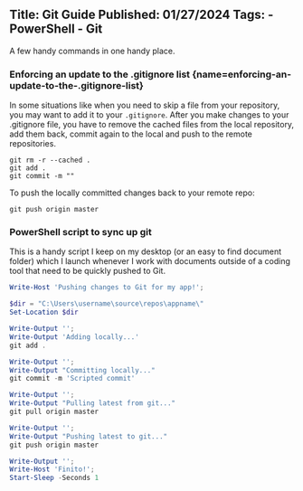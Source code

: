 Title: Git Guide
Published: 01/27/2024
Tags:
    - PowerShell
    - Git
---

A few handy commands in one handy place.

<!--
### Getting down a clone of a project

```git
git clone 
```
-->


### Enforcing an update to the .gitignore list [](#){name=enforcing-an-update-to-the-.gitignore-list}

In some situations like when you need to skip a file from your repository, you may want to add it to your ``.gitignore``.  After you make changes to your .gitignore file, you have to remove the cached files from the local repository, add them back, commit again to the local and push to the remote repositories.  

```git
git rm -r --cached .
git add .
git commit -m ""
```

To push the locally committed changes back to your remote repo:

```git
git push origin master
```

### PowerShell script to sync up git

This is a handy script I keep on my desktop (or an easy to find document folder) which I launch whenever I work with documents outside of a coding tool that need to be quickly pushed to Git.

```powershell
Write-Host 'Pushing changes to Git for my app!';

$dir = "C:\Users\username\source\repos\appname\"
Set-Location $dir

Write-Output '';
Write-Output 'Adding locally...'
git add .

Write-Output '';
Write-Output "Committing locally..."
git commit -m 'Scripted commit'

Write-Output '';
Write-Output "Pulling latest from git..."
git pull origin master

Write-Output '';
Write-Output "Pushing latest to git..."
git push origin master

Write-Output '';
Write-Host 'Finito!';
Start-Sleep -Seconds 1
```

